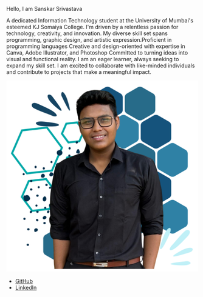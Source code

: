Hello, I am Sanskar Srivastava

A dedicated Information Technology student at the University of Mumbai's esteemed KJ Somaiya College. I'm driven by a relentless passion for technology, creativity, and innovation. My diverse skill set spans programming, graphic design, and artistic expression.Proficient in programming languages Creative and design-oriented with expertise in Canva, Adobe Illustrator, and Photoshop Committed to turning ideas into visual and functional reality. I am an eager learner, always seeking to expand my skill set.
I am excited to collaborate with like-minded individuals and contribute to projects that make a meaningful impact.

![sanskar srivastava](sanskar.png)

- [GitHub](https://github.com/dhawalcoder42)
- [LinkedIn](https://www.linkedin.com/in/sanskar-srivastava-75a1691b5/)